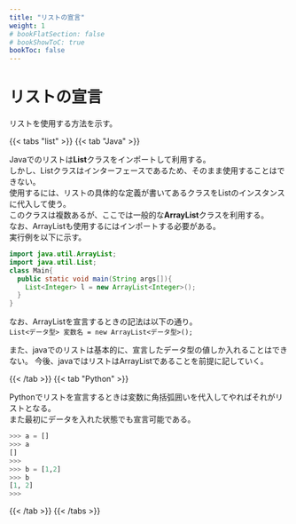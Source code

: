 ```yaml
---
title: "リストの宣言"
weight: 1
# bookFlatSection: false
# bookShowToC: true
bookToc: false
---
```


# リストの宣言

リストを使用する方法を示す。

{{< tabs "list" >}}
{{< tab "Java" >}}

Javaでのリストは**List**クラスをインポートして利用する。  
しかし、Listクラスはインターフェースであるため、そのまま使用することはできない。  
使用するには、リストの具体的な定義が書いてあるクラスをListのインスタンスに代入して使う。  
このクラスは複数あるが、ここでは一般的な**ArrayList**クラスを利用する。  
なお、ArrayListも使用するにはインポートする必要がある。  
実行例を以下に示す。  

```java
import java.util.ArrayList;
import java.util.List;
class Main{
  public static void main(String args[]){
    List<Integer> l = new ArrayList<Integer>();
  }
}
```

なお、ArrayListを宣言するときの記法は以下の通り。  
```List<データ型> 変数名 = new ArrayList<データ型>();```

また、javaでのリストは基本的に、宣言したデータ型の値しか入れることはできない。
今後、javaではリストはArrayListであることを前提に記していく。

{{< /tab >}}
{{< tab "Python" >}}

Pythonでリストを宣言するときは変数に角括弧囲いを代入してやればそれがリストとなる。  
また最初にデータを入れた状態でも宣言可能である。  

```python
>>> a = []
>>> a
[]
>>> 
>>> b = [1,2]
>>> b
[1, 2]
>>>
```

{{< /tab >}}
{{< /tabs >}}

